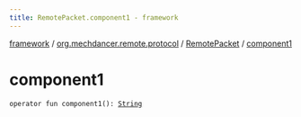 ```yaml
---
title: RemotePacket.component1 - framework
---
```


[framework](../../index.html) / [org.mechdancer.remote.protocol](../index.html) / [RemotePacket](index.html) / [component1](./component1.html)

# component1

`operator fun component1(): `[`String`](https://kotlinlang.org/api/latest/jvm/stdlib/kotlin/-string/index.html)